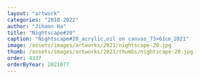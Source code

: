 ```yaml
---
layout: "artwork"
categories: "2018-2022"
author: "Jihoon Ha"
title: "Nightscape#20"
caption: "Nightscape#20_acrylic,oil on canvas_73×61㎝_2021"
image: /assets/images/artworks/2021/nightscape-20.jpg
thumb: /assets/images/artworks/2021/thumbs/nightscape-20.jpg
order: 4337
orderByYear: 2021077
---
```

